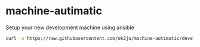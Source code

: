 # machine-autimatic
Setup your new development machine using ansible

```bash
curl -s https://raw.githubusercontent.com/ok2ju/machine-autimatic/develop/init.sh | /bin/bash
```
